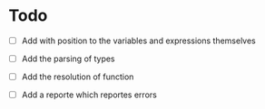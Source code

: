 # Todo
- [ ] Add with position to the variables and expressions themselves
- [ ] Add the parsing of types
- [ ] Add the resolution of function
- [ ] Add a reporte which reportes errors

